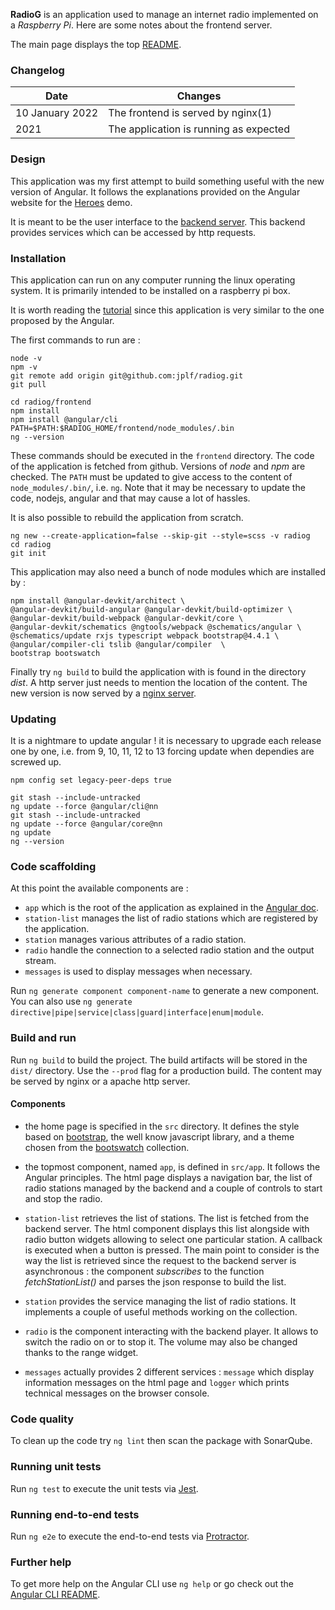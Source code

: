 
**RadioG** is an application used to manage an internet radio implemented
on a *Raspberry Pi*. Here are some notes about the frontend server.

The main page displays the top [README](https://github.com/jplf/radiog/blob/master/README.md).

### Changelog

| Date         | Changes |
|--------------|---------|
| 10 January 2022  | The frontend is served by nginx(1) |
| 2021 | The application is running as expected |

### Design

This application was my first attempt to build something useful with the new version of Angular. It follows the explanations provided on the Angular website for the [Heroes](https://angular.io/tutorial) demo.

It is meant to be the user interface to the [backend server](https://github.com/jplf/radiog/blob/master/backend/README.md).
This backend provides services which can be accessed by http requests.

### Installation

This application can run on any computer running the linux operating system.
It is primarily intended to be installed on a raspberry pi box.

It is worth reading the [tutorial](https://angular.io/tutorial/toh-pt0) since this application is very similar to the one proposed by the Angular.

The first commands to run are :
```
node -v
npm -v
git remote add origin git@github.com:jplf/radiog.git
git pull

cd radiog/frontend
npm install
npm install @angular/cli
PATH=$PATH:$RADIOG_HOME/frontend/node_modules/.bin
ng --version
```
These commands should be executed in the `frontend` directory. The code of the application is fetched from github.
Versions of *node* and *npm* are checked. The `PATH` must be updated to give access to the content of `node_modules/.bin/`, i.e. `ng`.
Note that it may be necessary to update the code, nodejs, angular and that may cause a lot of hassles.

It is also possible to rebuild the application from scratch.
```
ng new --create-application=false --skip-git --style=scss -v radiog
cd radiog
git init
```

This application may also need a bunch of node modules which are installed by :

```
npm install @angular-devkit/architect \
@angular-devkit/build-angular @angular-devkit/build-optimizer \
@angular-devkit/build-webpack @angular-devkit/core \
@angular-devkit/schematics @ngtools/webpack @schematics/angular \
@schematics/update rxjs typescript webpack bootstrap@4.4.1 \
@angular/compiler-cli tslib @angular/compiler  \
bootstrap bootswatch
```
Finally try `ng build` to build the application with is found in the directory _dist_. A http server just needs to mention the location of the content.
The new version is now served by a <a href="https://www.nginx.com/">nginx server</a>.

### Updating

It is a nightmare to update angular ! it is necessary to upgrade each release one by one, i.e. from 9, 10, 11, 12 to 13 forcing update when dependies are screwed up.
```
npm config set legacy-peer-deps true

git stash --include-untracked
ng update --force @angular/cli@nn
git stash --include-untracked
ng update --force @angular/core@nn
ng update
ng --version
```

### Code scaffolding

At this point the available components are :

* `app` which is the root of the application as explained in the [Angular doc](https://angular.io/guide/bootstrapping).
* `station-list` manages the list of radio stations which are registered by the application.
* `station` manages various attributes of a radio station.
* `radio` handle the connection to a selected radio station and the output stream.
* `messages` is used to display messages when necessary.

Run `ng generate component component-name` to generate a new component. You can also use `ng generate directive|pipe|service|class|guard|interface|enum|module`.

### Build and run

Run `ng build` to build the project. The build artifacts will be stored in the `dist/` directory. Use the `--prod` flag for a production build.
The content may be served by nginx or a apache http server.

#### Components

* the home page is specified in the `src` directory. It defines the style based on [bootstrap](https://getbootstrap.com/), the well know javascript library, and a theme chosen from the [bootswatch](https://bootswatch.com/) collection.

* the topmost component, named `app`, is defined in `src/app`. It follows the Angular principles. The html page displays a navigation bar, the list of radio stations managed by the backend and a couple of controls to start and stop the radio.

* `station-list` retrieves the list of stations. The list is fetched from the backend server. The html component displays this list alongside with radio button widgets allowing to select one particular station. A callback is executed when a button is pressed.
The main point to consider is the way the list is retrieved since the request to the backend server is asynchronous : the component _subscribes_ to the function _fetchStationList()_ and parses the json response to build the list.

* `station` provides the service managing the list of radio stations. It implements a couple of useful methods working on the collection.

* `radio` is the component interacting with the backend player. It allows to switch the radio on or to stop it. The volume may also be changed thanks to the range widget.

* `messages` actually provides 2 different services : `message` which display information messages on the html page and `logger` which prints technical messages on the browser console. 

### Code quality

To clean up the code try `ng lint` then scan the package with SonarQube.

### Running unit tests

Run `ng test` to execute the unit tests via [Jest](https://jestio.io).

### Running end-to-end tests

Run `ng e2e` to execute the end-to-end tests via [Protractor](http://www.protractortest.org/).

### Further help

To get more help on the Angular CLI use `ng help` or go check out the [Angular CLI README](https://github.com/angular/angular-cli/blob/master/README.md).
